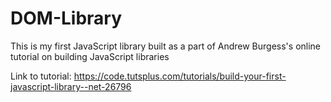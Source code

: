 # DOM-Library
This is my first JavaScript library built as a part of Andrew Burgess's online tutorial on building JavaScript libraries

Link to tutorial:
https://code.tutsplus.com/tutorials/build-your-first-javascript-library--net-26796
